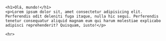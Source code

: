 <!DOCTYPE html>
<html lang="pt-br">
<head>
    <meta charset="UTF-8">
    <meta name="viewport" content="width=device-width, initial-scale=1.0">
    <title>Título texto</title>
</head>
<body>

    <h1>Olá, mundo!</h1>
    <p>Lorem ipsum dolor sit, amet consectetur adipisicing elit. Perferendis odit deleniti fuga itaque, nulla hic sequi. Perferendis tenetur consequatur aliquid magnam eum qui harum molestiae explicabo adipisci reprehenderit? Quisquam, iusto!</p>

    <hr>
    
</body>
</html>